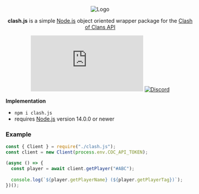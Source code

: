 <div align="center">
  
  ![Logo](https://developer.clashofclans.com/front-bg-small.d355db.jpg)
  
  **clash.js** is a simple [Node.js](https://nodejs.org/en/) object oriented wrapper package for the [Clash of Clans API](https://developer.clashofclans.com/#/)
  
  [![Npm](https://img.shields.io/npm/v/clash.js)](https://www.npmjs.com/package/clash.js)
  [![Discord](https://img.shields.io/discord/979167440711876609?color=%235865f2)](https://discord.gg/GrnUqrtvJN)

</div>

**Implementation**
  
- ```npm i clash.js```
- requires [Node.js](https://nodejs.org/en/) version 14.0.0 or newer
  
### Example
  
```js
const { Client } = require("./clash.js");
const client = new Client(process.env.COC_API_TOKEN);

(async () => {
  const player = await client.getPlayer("#ABC");
  
  console.log(`${player.getPlayerName} (${player.getPlayerTag})`);
})();
```
